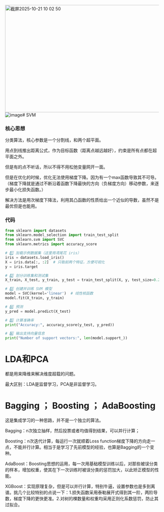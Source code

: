 <img width="572" height="351" alt="截屏2025-10-21 10 02 50" src="https://github.com/user-attachments/assets/88c9c381-3566-4cab-aff7-ab455b7b9025" />![image](https://github.com/user-attachments/assets/074352d5-620b-453a-96c6-490f871fb977)# SVM
### 核心思想
分类算法，核心参数是一个分割线，和两个超平面。

用点到线推出距离公式，作为目标函数（距离点越远越好），约束是所有点都在超平面之外。

但是有的点不听话，所以不得不用松弛变量网开一面。

但是在优化的时候，优化无法使用梯度下降。因为有一个max函数导致其不可导。（梯度下降就是通过不断沿着函数下降最快的方向（负梯度方向）移动参数，来逐步最小化损失函数。）

解决方法是用次梯度下降法，利用其凸函数的性质给出一个近似的导数，虽然不是最优但是也能用。

### 代码
```python
from sklearn import datasets
from sklearn.model_selection import train_test_split
from sklearn.svm import SVC
from sklearn.metrics import accuracy_score

# 1️⃣ 加载示例数据集（这里用鸢尾花 iris）
iris = datasets.load_iris()
X = iris.data[:, :2]  # 只取前两个特征，方便可视化
y = iris.target

# 2️⃣ 划分训练集和测试集
X_train, X_test, y_train, y_test = train_test_split(X, y, test_size=0.2, random_state=42)

# 3️⃣ 创建并训练 SVM 模型
model = SVC(kernel='linear')  # 线性核函数
model.fit(X_train, y_train)

# 4️⃣ 预测
y_pred = model.predict(X_test)

# 5️⃣ 计算准确率
print("Accuracy:", accuracy_score(y_test, y_pred))

# 6️⃣ 输出支持向量信息
print("Number of support vectors:", len(model.support_))
```




# LDA和PCA
都是用来降维来解决维度超载的问题。

最大区别：LDA是监督学习，PCA是非监督学习。


# Bagging ； Boosting ； AdaBoosting
这是集成学习的一种思路，并不是一个独立的算法。

Bagging：n次独立抽样，然后投票或者均值得到结果，可以并行计算；

Boosting：n次迭代计算，每运行一次就顺着Loss function梯度下降的方向走一点，不能并行计算。相当于是学习了先前模型的经验，也算是Bagging的一个变种。

AdaBoost：Boosting思想的运用，每一次用基础模型训练以后，对那些被误分类的样本，增加权重，使其在下一次训练时被误分类的惩罚加大，以此矫正模型的性能。

XGBoost：实现原理复杂，但是可以并行计算，特别牛逼，设置参数也是多到离谱。挑几个比较特别的点说一下：1.损失函数采用泰勒展开式得到其一阶，两阶导数，梯度下降的更快更准。2.对树的棵数量和权重均采用正则化系数惩罚，防止其过拟合。

